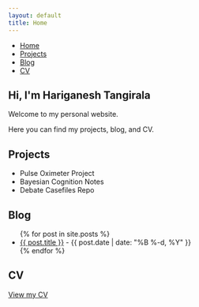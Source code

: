 ```yaml
---
layout: default
title: Home
---
```


<!-- Fixed navigation -->
<nav id="navbar">
  <ul>
    <li><a href="#home">Home</a></li>
    <li><a href="#projects">Projects</a></li>
    <li><a href="#blog">Blog</a></li>
    <li><a href="#cv">CV</a></li>
  </ul>
</nav>

<!-- Home Section -->
<section id="home">
  <h1>Hi, I'm Hariganesh Tangirala</h1>
  <p>Welcome to my personal website.</p>
  <p>Here you can find my projects, blog, and CV.</p>
</section>

<!-- Projects Section -->
<section id="projects">
  <h2>Projects</h2>
  <ul>
    <li>Pulse Oximeter Project</li>
    <li>Bayesian Cognition Notes</li>
    <li>Debate Casefiles Repo</li>
  </ul>
</section>

<!-- Blog Section -->
<section id="blog">
  <h2>Blog</h2>
  <ul>
    {% for post in site.posts %}
    <li>
      <a href="{{ post.url }}">{{ post.title }}</a> - {{ post.date | date: "%B %-d, %Y" }}
    </li>
    {% endfor %}
  </ul>
</section>

<!-- CV Section -->
<section id="cv">
  <h2>CV</h2>
  <p><a href="https://drive.google.com/file/d/1d6lKtPy-cd1OhS_BeaMKqAjuw0RzObWw/view?usp=sharing" target="_blank">View my CV</a></p>
</section>
